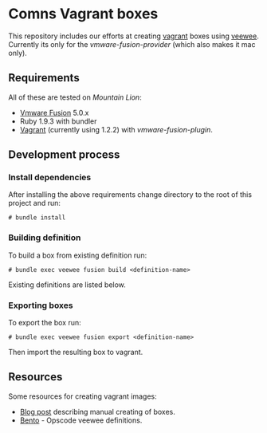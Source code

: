 # Comns Vagrant boxes
This repository includes our efforts at creating [vagrant][] boxes
using [veewee][]. Currently its only for the *vmware-fusion-provider*
(which also makes it mac only).

## Requirements
All of these are tested on *Mountain Lion*:

* [Vmware Fusion][fusion] 5.0.x
* Ruby 1.9.3 with bundler
* [Vagrant][vagrant] (currently using 1.2.2) with
  *vmware-fusion-plugin*.
  
## Development process

### Install dependencies
After installing the above requirements change directory to the root
of this project and run:

    # bundle install

### Building definition
To build a box from existing definition run:

    # bundle exec veewee fusion build <definition-name>

Existing definitions are listed below.

### Exporting boxes
To export the box run:

    # bundle exec veewee fusion export <definition-name>

Then import the resulting box to vagrant.

## Resources
Some resources for creating vagrant images:

* [Blog post][blog] describing manual creating of boxes.
* [Bento][] - Opscode veewee definitions.

[vagrant]: http://vagrantup.com
[fusion]:  http://www.vmware.com/products/fusion/overview.html
[veewee]:  https://github.com/jedi4ever/veewee/
[blog]:    http://cbednarski.com/articles/creating-vagrant-base-box-for-centos-62/
[Bento]:   https://github.com/opscode/bento
